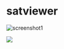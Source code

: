 # satviewer
![screenshot1](https://user-images.githubusercontent.com/5782934/78453231-01c54200-7699-11ea-972b-70d19cd318e7.png)

![](https://github.com/ivantaran/satviewer/workflows/main/badge.svg)
